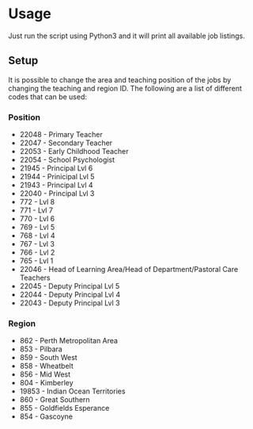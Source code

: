 # Usage
Just run the script using Python3 and it will print all available job listings.
## Setup
It is possible to change the area and teaching position of the jobs by changing the teaching and region ID. The following are a list of different codes that can be used:
### Position
* 22048 - Primary Teacher
* 22047 - Secondary Teacher
* 22053 - Early Childhood Teacher
* 22054 - School Psychologist
* 21945 - Principal Lvl 6
* 21944 - Prinicipal Lvl 5
* 21943 - Principal Lvl 4
* 22040 - Principal Lvl 3
* 772 - Lvl 8
* 771 - Lvl 7
* 770 - Lvl 6
* 769 - Lvl 5
* 768 - Lvl 4
* 767 - Lvl 3
* 766 - Lvl 2
* 765 - Lvl 1
* 22046 - Head of Learning Area/Head of Department/Pastoral Care Teachers
* 22045 - Deputy Principal Lvl 5
* 22044 - Deputy Principal Lvl 4
* 22043 - Deputy Principal Lvl 3

### Region
* 862 - Perth Metropolitan Area
* 853 - Pilbara
* 859 - South West
* 858 - Wheatbelt
* 856 - Mid West
* 804 - Kimberley
* 19853 - Indian Ocean Territories
* 860 - Great Southern
* 855 - Goldfields Esperance
* 854 - Gascoyne
